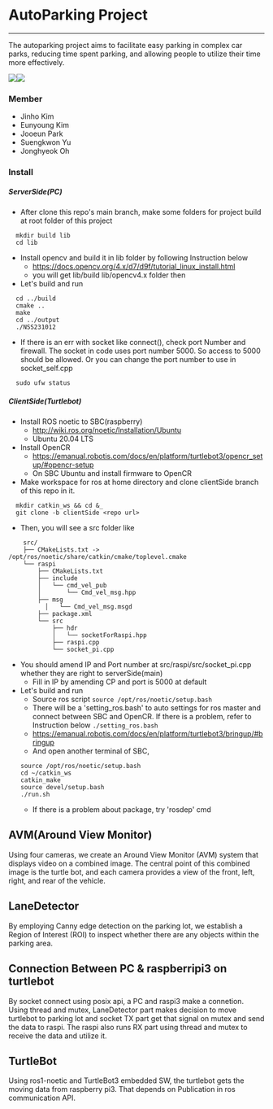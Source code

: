 # AutoParking Project
---------------------------------------
The autoparking project aims to facilitate easy parking in complex car parks, reducing time spent parking, and allowing people to utilize their time more effectively.

![](https://github.com/kocharmPrj/NSS231012/blob/gif/car2.gif)![](https://github.com/kocharmPrj/NSS231012/blob/gif/monitor2.gif)
### Member
- Jinho Kim
- Eunyoung Kim
- Jooeun Park
- Suengkwon Yu
- Jonghyeok Oh

### Install
##### ServerSide(PC)
 - After clone this repo's main branch, make some folders for project build at root folder of this project
```
  mkdir build lib
  cd lib
```
 - Install opencv and build it in lib folder by following Instruction below
    - https://docs.opencv.org/4.x/d7/d9f/tutorial_linux_install.html
    - you will get lib/build lib/opencv4.x folder then
 - Let's build and run
```
  cd ../build
  cmake ..
  make 
  cd ../output
  ./NSS231012
  ```
 - If there is an err with socket like connect(), check port Number and firewall. The socket in code uses port number 5000. So access to 5000 should be allowed. Or you can change the port number to use in socket_self.cpp
```
  sudo ufw status
```
##### ClientSide(Turtlebot)
 - Install ROS noetic to SBC(raspberry)
    - http://wiki.ros.org/noetic/Installation/Ubuntu
    - Ubuntu 20.04 LTS
 - Install OpenCR 
    - https://emanual.robotis.com/docs/en/platform/turtlebot3/opencr_setup/#opencr-setup
    - On SBC Ubuntu and install firmware to OpenCR
 - Make workspace for ros at home directory and clone clientSide branch of this repo in it.
  ```
    mkdir catkin_ws && cd &_
    git clone -b clientSide <repo url>
  ```
  - Then, you will see a src folder like
```
    src/
    ├── CMakeLists.txt -> /opt/ros/noetic/share/catkin/cmake/toplevel.cmake
    └── raspi
        ├── CMakeLists.txt
        ├── include
        │   └── cmd_vel_pub
        │       └── Cmd_vel_msg.hpp
        ├── msg
          │   └── Cmd_vel_msg.msgd
        ├── package.xml
        └── src
            ├── hdr
            │   └── socketForRaspi.hpp
            ├── raspi.cpp
            └── socket_pi.cpp
```
  - You should amend IP and Port number at src/raspi/src/socket_pi.cpp whether they are right to serverSide(main) 
    - Fill in IP by amending CP and port is 5000 at default
  - Let's build and run
    - Source ros script
    ```source /opt/ros/noetic/setup.bash```
    - There will be a 'setting_ros.bash' to auto settings for ros master and connect between SBC and OpenCR. If there is a problem, refer to Instruction below
    ```./setting_ros.bash```
    - https://emanual.robotis.com/docs/en/platform/turtlebot3/bringup/#bringup
    - And open another terminal of SBC,
    ```
    source /opt/ros/noetic/setup.bash
    cd ~/catkin_ws
    catkin_make
    source devel/setup.bash
    ./run.sh
    ```
    - If there is a problem about package, try 'rosdep' cmd


 
## AVM(Around View Monitor)
Using four cameras, we create an Around View Monitor (AVM) system that displays video on a combined image. The central point of this combined image is the turtle bot, and each camera provides a view of the front, left, right, and rear of the vehicle.

## LaneDetector
By employing Canny edge detection on the parking lot, we establish a Region of Interest (ROI) to inspect whether there are any objects within the parking area.

## Connection Between PC & raspberripi3 on turtlebot
By socket connect using posix api, a PC and raspi3 make a connetion. Using thread and mutex, LaneDetector part makes decision to move turtlebot to parking lot and socket TX part get that signal on mutex and send the data to raspi. The raspi also runs RX part using thread and mutex to receive the data and utilize it.

## TurtleBot
Using ros1-noetic and TurtleBot3 embedded SW, the turtlebot gets the moving data from raspberry pi3. That depends on Publication in ros communication API.
